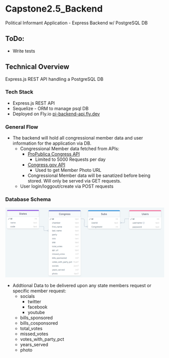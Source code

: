 # Capstone2.5_Backend
Political Informant Application - Express Backend w/ PostgreSQL DB

## ToDo:
 - Write tests

## Technical Overview
Express.js REST API handling a PostgreSQL DB

### Tech Stack
- Express.js REST API
- Sequelize - ORM to manage psql DB
- Deployed on Fly.io [pi-backend-api.fly.dev](https://pi-backend-api.fly.dev/)

### General Flow
- The backend will hold all congressional member data and user information for the application via DB.
  - Congressional Member data fetched from APIs:
    - [ProPublica Congress API](https://projects.propublica.org/api-docs/congress-api/)
      - Limited to 5000 Requests per day
    - [Congress.gov API](https://api.congress.gov/#/)
      - Used to get Member Photo URL
    - Congressional Member data will be sanatized before being stored. Will only be served via GET requests.
  - User login/loggout/create via POST requests

### Database Schema

![db_schema](./db_schema.png)

- Addtional Data to be delivered upon any state members request or specific member request:
  - socials
    - twitter
    - facebook
    - youtube
  - bills_sponsored
  - bills_cosponsored
  - total_votes
  - missed_votes
  - votes_with_party_pct
  - years_served
  - photo
